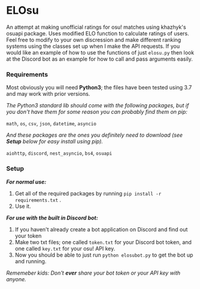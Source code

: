 # ELOsu
An attempt at making unofficial ratings for osu! matches using khazhyk's osuapi package. Uses modified ELO function to calculate ratings of users. Feel free to modify to your own discression and make different ranking systems using the classes set up when I make the API requests. If you would like an example of how to use the functions of just `elosu.py` then look at the Discord bot as an example for how to call and pass arguments easily.

### Requirements
Most obviously you will need **Python3**; the files have been tested using 3.7 and may work with prior versions.

*The Python3 standard lib should come with the following packages, but if you don't have them for some reason you can probably find them on pip:*

`math`, `os`, `csv`, `json`, `datetime`, `asyncio`

*And these packages are the ones you definitely need to download (see **Setup** below for easy install using pip).*

`aiohttp`, `discord`, `nest_asyncio`, `bs4`, `osuapi`

### Setup
***For normal use:***
1. Get all of the required packages by running `pip install -r requirements.txt` .
2. Use it.

***For use with the built in Discord bot:***
1. If you haven't already create a bot application on Discord and find out your token
2. Make two txt files; one called `token.txt` for your Discord bot token, and one called `key.txt` for your osu! API key.
3. Now you should be able to just run `python elosubot.py` to get the bot up and running.

*Rememeber kids: Don't **ever** share your bot token or your API key with anyone.*
